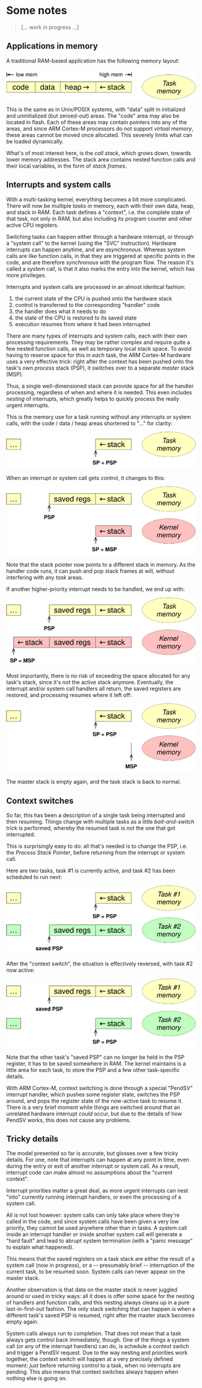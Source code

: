 # Some notes

> [... work in progress ...]

## Applications in memory

A traditional RAM-based application has the following memory layout:

![](img/mem-app.svg)

This is the same as in Unix/POSIX systems, with "data" split in initialized and
uninitialized (but zeroed-out) areas.  The "code" area may also be located in
flash.  Each of these areas may contain pointers into any of the areas, and
since ARM Cortex-M processors do not support _virtual memory_, these areas
cannot be moved once allocated. This severely limits what can be loaded
dynamically.

What's of most interest here, is the _call stack_, which grows down, towards
lower memory addresses. The stack area contains nested function calls and their
local variables, in the form of _stack frames_.

## Interrupts and system calls

With a multi-tasking kernel, everything becomes a bit more complicated. There
will now be multiple _tasks_ in memory, each with their own data, heap, and
stack in RAM. Each task defines a "context", i.e. the complete state of that
task, not only in RAM, but also including its program counter and other active
CPU registers.

Switching tasks can happen either through a hardware interrupt, or through a
"system call" to the kernel (using the "SVC" instruction). Hardware interrupts
can happen anytime, and are _asynchronous_. Whereas system calls are like
function calls, in that they are triggered at specific points in the code, and
are therefore _synchronous_ with the program flow. The reason it's called a
_system_ call, is that it also marks the entry into the kernel, which has more
privileges.

Interrupts and system calls are processed in an almost identical fashion:

1. the current state of the CPU is pushed onto the hardware stack
2. control is transferred to the corresponding "handler" code
3. the handler does what it needs to do
4. the state of the CPU is restored to its saved state
5. execution resumes from where it had been interrupted

There are many types of interrupts and system calls, each with their own
processing requirements. They may be rather complex and require quite a few
nested function calls, as well as temporary local stack space. To avoid having
to reserve space for this in _each_ task, the ARM Cortex-M hardware uses a very
effective trick: right after the context has been pushed onto the task's own
_process_ stack (PSP), it switches over to a separate _master_ stack (MSP).

Thus, a single well-dimensioned stack can provide space for all the handler
processing, regardless of when and where it is needed. This even includes
_nesting_ of interrupts, which greatly helps to quickly process the really
urgent interrupts.

This is the memory use for a task running without any interrupts or system
calls, with the code / data / heap areas shortened to "..." for clarity:

![](img/mem-run.svg)

When an interrupt or system call gets control, it changes to this:

![](img/mem-irq.svg)

Note that the stack pointer now points to a different stack in memory. As the
handler code runs, it can push and pop stack frames at will, without interfering
with any _task_ areas.

If another higher-priority interrupt needs to be handled, we end up with:

![](img/mem-nest.svg)

Most importantly, there is no risk of exceeding the space allocated for any
task's stack, since it's not the active stack anymore.  Eventually, the
interrupt and/or system call handlers all return, the saved registers are
restored, and processing resumes where it left off:

![](img/mem-back.svg)

The master stack is empty again, and the task stack is back to normal.

## Context switches

So far, this has been a description of a single task being interrupted and then
resuming.  Things change with multiple tasks as a little _bait-and-switch_ trick
is performed, whereby the resumed task is _not_ the one that got interrupted.

This is surprisingly easy to do: all that's needed is to change the PSP, i.e.
the _Process Stack Pointer_, before returning from the interrupt or system call. 

Here are two tasks, task #1 is currently active, and task #2 has been scheduled
to run next:

![](img/mem-before.svg)

After the "context switch", the situation is effectively reversed, with task #2
now active:

![](img/mem-after.svg)

Note that the other task's "saved PSP" can no longer be held in the PSP
register, it has to be saved somewhere in RAM. The kernel maintains is a little
area for each task, to store the PSP and a few other task-specific details.

With ARM Cortex-M, context switching is done through a special "PendSV"
interrupt handler, which pushes some register state, switches the PSP around,
and pops the register state of the now-active task to resume it. There is a very
brief moment while things are switched around that an unrelated hardware
interrupt _could_ occur, but due to the details of how PendSV works, this does
not cause any problems.

## Tricky details

The model presented so far is accurate, but glosses over a few tricky details.
For one, note that interrupts can happen at any point in time, even during the
entry or exit of another interrupt or system call. As a result, interrupt code
can make almost no assumptions about the "current context".

Interrupt priorities matter a great deal, as more urgent interrupts can nest
"into" currently running interrupt handlers, or even the processing of a system
call.

All is not lost however: system calls can only take place where they're called
in the code, and since system calls have been given a very low priority, they
cannot be used anywhere other than in tasks. A system call inside an interrupt
handler or inside another system call will generate a "hard fault" and lead to
abrupt system termination (with a "panic message" to explain what happened).

This means that the saved registers on a task stack are either the result of a
system call (now in progress), or a -- presumably brief -- interruption of the
current task, to be resumed soon. System calls can never appear on the master
stack.

Another observation is that data on the master stack is never juggled around or
used in tricky ways: all it does is offer some space for the nesting of handlers
and function calls, and this nesting always cleans up in a pure
last-in-first-out fashion. The only stack switching that can happen is when a
different task's saved PSP is resumed, right after the master stack becomes
empty again.

System calls always run to completion. That does not mean that a task always
gets control back immediately, though. One of the things a system call (or any
of the interrupt handlers) can do, is schedule a context switch and trigger a
PendSV request. Due to the way nesting and priorities work together, the context
switch will happen at a very precisely defined moment: _just_ before returning
control to a task, when no interrupts are pending. This also means that context
switches always happen when nothing else is going on.
